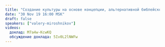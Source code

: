 ```yaml
---
title: "Создание культуры на основе концепции, альтернативной библейской (Часть 1. Документалистика)"
date: "30 Nov 19 16:00 MSK"
draft: false
speakers: ["valery-miroshnikov"]
videos:
  доклад: M7a4w-KcwKQ
  обсуждение доклада: 5Iv0L2lNWFw
---
```


